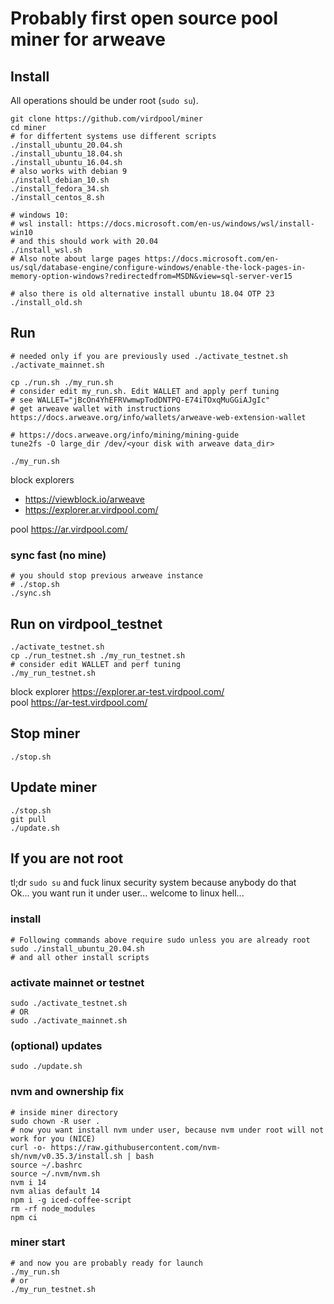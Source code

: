 # Probably first open source pool miner for arweave

## Install
All operations should be under root (`sudo su`).

    git clone https://github.com/virdpool/miner
    cd miner
    # for differtent systems use different scripts
    ./install_ubuntu_20.04.sh
    ./install_ubuntu_18.04.sh
    ./install_ubuntu_16.04.sh
    # also works with debian 9
    ./install_debian_10.sh
    ./install_fedora_34.sh
    ./install_centos_8.sh
    
    # windows 10:
    # wsl install: https://docs.microsoft.com/en-us/windows/wsl/install-win10
    # and this should work with 20.04
    ./install_wsl.sh
    # Also note about large pages https://docs.microsoft.com/en-us/sql/database-engine/configure-windows/enable-the-lock-pages-in-memory-option-windows?redirectedfrom=MSDN&view=sql-server-ver15
    
    # also there is old alternative install ubuntu 18.04 OTP 23
    ./install_old.sh

## Run

    # needed only if you are previously used ./activate_testnet.sh
    ./activate_mainnet.sh
    
    cp ./run.sh ./my_run.sh
    # consider edit my_run.sh. Edit WALLET and apply perf tuning
    # see WALLET="jBcOn4YhEFRVwmwpTodDNTPQ-E74iTOxqMuGGiAJgIc"
    # get arweave wallet with instructions https://docs.arweave.org/info/wallets/arweave-web-extension-wallet
    
    # https://docs.arweave.org/info/mining/mining-guide
    tune2fs -O large_dir /dev/<your disk with arweave data_dir>
    
    ./my_run.sh

block explorers 
 * https://viewblock.io/arweave
 * https://explorer.ar.virdpool.com/

pool https://ar.virdpool.com/

### sync fast (no mine)

    # you should stop previous arweave instance
    # ./stop.sh
    ./sync.sh

## Run on virdpool_testnet

    ./activate_testnet.sh
    cp ./run_testnet.sh ./my_run_testnet.sh
    # consider edit WALLET and perf tuning
    ./my_run_testnet.sh

block explorer https://explorer.ar-test.virdpool.com/ \
pool https://ar-test.virdpool.com/

## Stop miner

    ./stop.sh

## Update miner

    ./stop.sh
    git pull
    ./update.sh

## If you are not root
tl;dr `sudo su` and fuck linux security system because anybody do that \
Ok... you want run it under user... welcome to linux hell...

### install

    # Following commands above require sudo unless you are already root
    sudo ./install_ubuntu_20.04.sh
    # and all other install scripts

### activate mainnet or testnet

    sudo ./activate_testnet.sh
    # OR
    sudo ./activate_mainnet.sh

### (optional) updates

    sudo ./update.sh

### nvm and ownership fix

    # inside miner directory
    sudo chown -R user .
    # now you want install nvm under user, because nvm under root will not work for you (NICE)
    curl -o- https://raw.githubusercontent.com/nvm-sh/nvm/v0.35.3/install.sh | bash
    source ~/.bashrc
    source ~/.nvm/nvm.sh
    nvm i 14
    nvm alias default 14
    npm i -g iced-coffee-script
    rm -rf node_modules
    npm ci
    
### miner start

    # and now you are probably ready for launch
    ./my_run.sh
    # or
    ./my_run_testnet.sh
